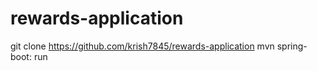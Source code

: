 # rewards-application


git clone https://github.com/krish7845/rewards-application
mvn spring-boot: run
